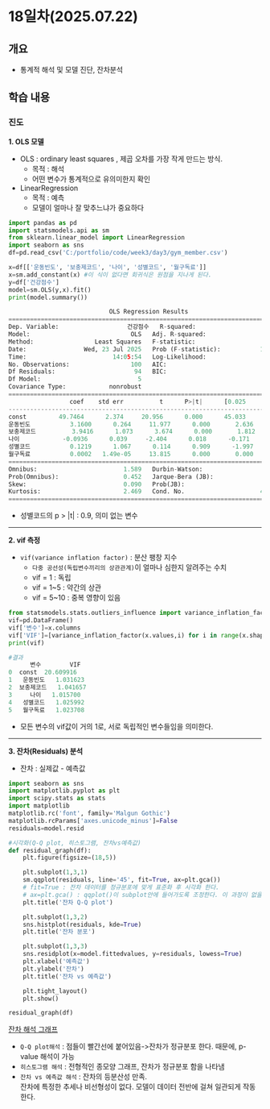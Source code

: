 # 18일차(2025.07.22)
## 개요
- 통계적 해석 및 모델 진단, 잔차분석
## 학습 내용
### 진도
**1. OLS 모델**
- OLS : ordinary least squares , 제곱 오차를 가장 작게 만드는 방식. 
    - 목적 : 해석
    - 어떤 변수가 통계적으로 유의미한지 확인
- LinearRegression
    - 목적 : 예측
    - 모델이 얼마나 잘 맞추느냐가 중요하다
```python
import pandas as pd
import statsmodels.api as sm
from sklearn.linear_model import LinearRegression
import seaborn as sns
df=pd.read_csv('C:/portfolio/code/week3/day3/gym_member.csv')

x=df[['운동빈도', '보충제코드', '나이', '성별코드', '월구독료']]
x=sm.add_constant(x) #이 식이 없다면 회귀식은 원점을 지나게 된다. 
y=df['건강점수']
model=sm.OLS(y,x).fit()
print(model.summary())
```
```python
                            OLS Regression Results
==============================================================================
Dep. Variable:                   건강점수   R-squared:                       0.792
Model:                            OLS   Adj. R-squared:                  0.781
Method:                 Least Squares   F-statistic:                     71.60
Date:                Wed, 23 Jul 2025   Prob (F-statistic):           1.58e-30
Time:                        14:05:54   Log-Likelihood:                -304.22
No. Observations:                 100   AIC:                             620.4
Df Residuals:                      94   BIC:                             636.1
Df Model:                           5
Covariance Type:            nonrobust
==============================================================================
                 coef    std err          t      P>|t|      [0.025      0.975]
------------------------------------------------------------------------------
const         49.7464      2.374     20.956      0.000      45.033      54.460
운동빈도           3.1600      0.264     11.977      0.000       2.636       3.684
보충제코드          3.9416      1.073      3.674      0.000       1.812       6.072
나이            -0.0936      0.039     -2.404      0.018      -0.171      -0.016
성별코드           0.1219      1.067      0.114      0.909      -1.997       2.240
월구독료           0.0002   1.49e-05     13.815      0.000       0.000       0.000
==============================================================================
Omnibus:                        1.589   Durbin-Watson:                   1.784
Prob(Omnibus):                  0.452   Jarque-Bera (JB):                1.310
Skew:                           0.090   Prob(JB):                        0.520
Kurtosis:                       2.469   Cond. No.                     4.36e+05
==============================================================================
```
- 성별코드의 p > |t| : 0.9, 의미 없는 변수

---
**2. vif 측정**
- `vif(variance inflation factor)` : 분산 팽창 지수
    - `다중 공선성(독립변수끼리의 상관관계)`이 얼마나 심한지 알려주는 수치
    - vif = 1 : 독립
    - vif = 1~5 : 약간의 상관
    - vif = 5~10 : 중복 영향이 있음
```python
from statsmodels.stats.outliers_influence import variance_inflation_factor
vif=pd.DataFrame()
vif['변수']=x.columns
vif['VIF']=[variance_inflation_factor(x.values,i) for i in range(x.shape[1])]
print(vif)

#결과
      변수        VIF
0  const  20.609916
1   운동빈도   1.031623
2  보충제코드   1.041657
3     나이   1.015700
4   성별코드   1.025992
5   월구독료   1.023708
```
- 모든 변수의 vif값이 거의 1로, 서로 독립적인 변수들임을 의미한다.

---
**3. 잔차(Residuals) 분석**
- 잔차 : 실제값 - 예측값
```python
import seaborn as sns
import matplotlib.pyplot as plt
import scipy.stats as stats
import matplotlib
matplotlib.rc('font', family='Malgun Gothic')
matplotlib.rcParams['axes.unicode_minus']=False
residuals=model.resid
```
```python
#시각화(Q-Q plot, 히스토그램, 잔차vs예측값)
def residual_graph(df):
    plt.figure(figsize=(18,5))

    plt.subplot(1,3,1)
    sm.qqplot(residuals, line='45', fit=True, ax=plt.gca()) 
    # fit=True : 잔차 데이터를 정규분포에 맞게 표준화 후 시각화 한다.
    # ax=plt.gca() : qqplot()이 subplot안에 들어가도록 조정한다. 이 과정이 없을 시 그래프가 정확히 3등분 되지 않고 서로를 침범하는 문제 발생
    plt.title('잔차 Q-Q plot')

    plt.subplot(1,3,2)
    sns.histplot(residuals, kde=True)
    plt.title('잔차 분포')

    plt.subplot(1,3,3)
    sns.residplot(x=model.fittedvalues, y=residuals, lowess=True)
    plt.xlabel('예측값')
    plt.ylabel('잔차')
    plt.title('잔차 vs 예측값')

    plt.tight_layout()
    plt.show()

residual_graph(df)
```

[잔차 해석 그래프](잔차해석그래프.png)
- `Q-Q plot해석` : 점들이 빨간선에 붙어있음->잔차가 정규분포 한다. 때문에, p-value 해석이 가능
- `히스토그램 해석` : 전형적인 종모양 그래프, 잔차가 정규분포 함을 나타냄
- `잔차 vs 예측값 해석` : 잔차의 등분산성 만족. \
잔차에 특정한 추세나 비선형성이 없다. 모델이 데이터 전반에 걸쳐 일관되게 작동한다.
